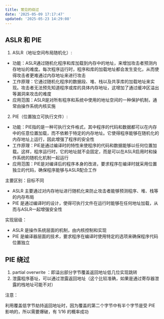 ```yaml
---
title: 常见的绕过
date: '2025-05-09 17:17:47'
updated: '2025-05-23 14:29:08'
---
```

## ASLR 和 PIE
1. ASLR（地址空间布局随机化）:
+ 功能：ASLR通过随机化程序和库加载到内存中的地址，来增加攻击者预测内存地址的难度。每次程序运行时，程序和库的加载地址都会发生变化，从而使得攻击者更难通过内存地址来进行攻击
+ 工作原理：它通过随机化程序的数据段、堆、栈以及共享库的加载地址来实现。攻击者无法预先知道程序或库的具体内存地址，这增加了通过缓冲区溢出等漏洞来攻击的难度
+ 应用范围：ASLR是对所有程序和系统中使用的地址空间的一种保护机制，通常由操作系统内核实施
2. PIE（位置独立可执行文件）:
+ 功能：PIE指的是一种可执行文件格式，其中程序的代码和数据都可以在内存中的任意位置加载，而不依赖于特定的内存地址。它使得程序能够在随机化的内存地址上运行，因此增强了程序的安全性
+ 工作原理：PIE是通过编译时的特性来使程序的代码和数据能够以任何位置加载。这样，程序运行时，它的地址就不会固定，而是可以在ASLR启用时和操作系统的随机化机制一起运行
+ 应用范围：PIE是对编译后的程序本身的改进，要求程序在编译时就采用位置独立的代码，确保程序能够与ASLR配合工作

主要区别：目标不同

+ ASLR 主要通过对内存地址进行随机化来防止攻击者能够预测程序、堆、栈等的内存布局
+ PIE 是通过编译时的设计，使得可执行文件在运行时能够在任何地址加载，从而与ASLR一起增强安全性

实现层级：

+ ASLR 是操作系统层面的机制，由内核控制和实现
+ PIE 是编译器层面的技术，要求程序在编译时使用特定的选项来确保程序代码位置独立

## PIE 绕过
1. partial overwrite ：即溢出部分字节覆盖返回地址低几位实现跳转
2. 泄露程序基址，可以通过泄露返回地址（这个比较准确，如果是通过寄存器泄露的栈地址可能不对）

注意：

利用覆盖低字节劫持返回地址时，因为覆盖的第二个字节中有半个字节是受 PIE 影响的，所以需要爆破，有 1/16 的概率成功

